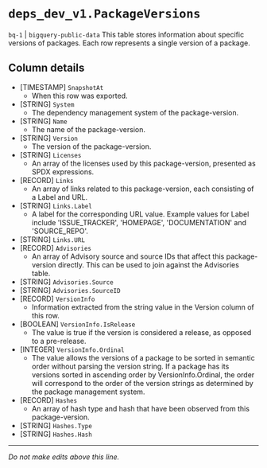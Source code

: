 # `deps_dev_v1.PackageVersions`
`bq-1` | `bigquery-public-data`
This table stores information about specific versions of packages. Each row represents a single version of a package.

## Column details
* [TIMESTAMP] `SnapshotAt`
  - When this row was exported.
* [STRING]    `System`
  - The dependency management system of the package-version.
* [STRING]    `Name`
  - The name of the package-version.
* [STRING]    `Version`
  - The version of the package-version.
* [STRING]    `Licenses`
  - An array of the licenses used by this package-version, presented as SPDX expressions.
* [RECORD]    `Links`
  - An array of links related to this package-version, each consisting of a Label and URL.
* [STRING]    `Links.Label`
  - A label for the corresponding URL value. Example values for Label include 'ISSUE_TRACKER', 'HOMEPAGE', 'DOCUMENTATION' and 'SOURCE_REPO'.
* [STRING]    `Links.URL`
* [RECORD]    `Advisories`
  - An array of Advisory source and source IDs that affect this package-version directly. This can be used to join against the Advisories table.
* [STRING]    `Advisories.Source`
* [STRING]    `Advisories.SourceID`
* [RECORD]    `VersionInfo`
  - Information extracted from the string value in the Version column of this row.
* [BOOLEAN]   `VersionInfo.IsRelease`
  - The value is true if the version is considered a release, as opposed to a pre-release. 
* [INTEGER]   `VersionInfo.Ordinal`
  - The value allows the versions of a package to be sorted in semantic order without parsing the version string. If a package has its versions sorted in ascending order by VersionInfo.Ordinal, the order will correspond to the order of the version strings as determined by the package management system.
* [RECORD]    `Hashes`
  - An array of hash type and hash that have been observed from this package-version.
* [STRING]    `Hashes.Type`
* [STRING]    `Hashes.Hash`

-------------------------------------------------------------------------------
*Do not make edits above this line.*
